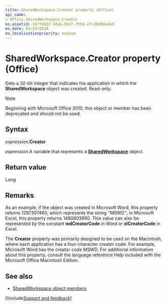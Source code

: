```yaml
---
title: SharedWorkspace.Creator property (Office)
api_name:
- Office.SharedWorkspace.Creator
ms.assetid: 167fdd22-50ab-9b27-f594-27c38d88a4a9
ms.date: 01/24/2019
ms.localizationpriority: medium
---
```



# SharedWorkspace.Creator property (Office)

Gets a 32-bit integer that indicates the application in which the **SharedWorkspace** object was created. Read-only.

> [!NOTE] 
> Beginning with Microsoft Office 2010, this object or member has been deprecated and should not be used.


## Syntax

_expression_.**Creator**

_expression_ A variable that represents a **[SharedWorkspace](Office.SharedWorkspace.md)** object.


## Return value

Long


## Remarks

As an example, if the object was created in Microsoft Word, this property returns 1297307460, which represents the string "MSWD"; in Microsoft Excel, this property returns 1480803660. This value can also be represented by the constant **wdCreatorCode** in Word or **xlCreatorCode** in Excel. 

The **Creator** property was primarily designed to be used on the Macintosh, where each application has a four-character creator code. For example, Microsoft Word has the creator code MSWD. For additional information about this property, consult the language reference Help included with the Microsoft Office Macintosh Edition.


## See also

- [SharedWorkspace object members](overview/Library-Reference/sharedworkspace-members-office.md)



[!include[Support and feedback](~/includes/feedback-boilerplate.md)]